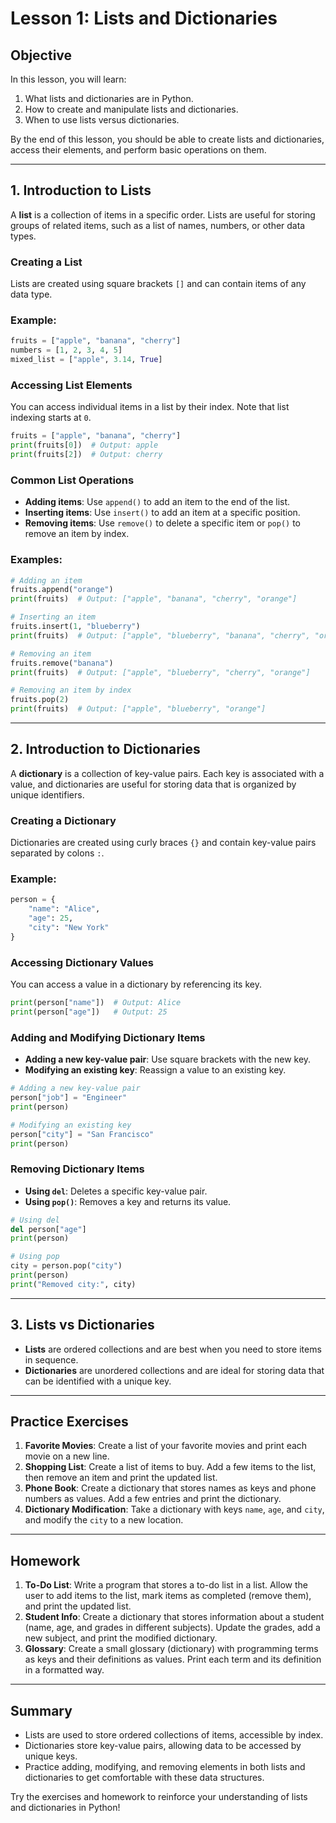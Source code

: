 
# Lesson 1: Lists and Dictionaries

## Objective
In this lesson, you will learn:
1. What lists and dictionaries are in Python.
2. How to create and manipulate lists and dictionaries.
3. When to use lists versus dictionaries.

By the end of this lesson, you should be able to create lists and dictionaries, access their elements, and perform basic operations on them.

---

## 1. Introduction to Lists
A **list** is a collection of items in a specific order. Lists are useful for storing groups of related items, such as a list of names, numbers, or other data types.

### Creating a List
Lists are created using square brackets `[]` and can contain items of any data type.

### Example:
```python
fruits = ["apple", "banana", "cherry"]
numbers = [1, 2, 3, 4, 5]
mixed_list = ["apple", 3.14, True]
```

### Accessing List Elements
You can access individual items in a list by their index. Note that list indexing starts at `0`.

```python
fruits = ["apple", "banana", "cherry"]
print(fruits[0])  # Output: apple
print(fruits[2])  # Output: cherry
```

### Common List Operations
- **Adding items**: Use `append()` to add an item to the end of the list.
- **Inserting items**: Use `insert()` to add an item at a specific position.
- **Removing items**: Use `remove()` to delete a specific item or `pop()` to remove an item by index.

### Examples:
```python
# Adding an item
fruits.append("orange")
print(fruits)  # Output: ["apple", "banana", "cherry", "orange"]

# Inserting an item
fruits.insert(1, "blueberry")
print(fruits)  # Output: ["apple", "blueberry", "banana", "cherry", "orange"]

# Removing an item
fruits.remove("banana")
print(fruits)  # Output: ["apple", "blueberry", "cherry", "orange"]

# Removing an item by index
fruits.pop(2)
print(fruits)  # Output: ["apple", "blueberry", "orange"]
```

---

## 2. Introduction to Dictionaries
A **dictionary** is a collection of key-value pairs. Each key is associated with a value, and dictionaries are useful for storing data that is organized by unique identifiers.

### Creating a Dictionary
Dictionaries are created using curly braces `{}` and contain key-value pairs separated by colons `:`.

### Example:
```python
person = {
    "name": "Alice",
    "age": 25,
    "city": "New York"
}
```

### Accessing Dictionary Values
You can access a value in a dictionary by referencing its key.

```python
print(person["name"])  # Output: Alice
print(person["age"])   # Output: 25
```

### Adding and Modifying Dictionary Items
- **Adding a new key-value pair**: Use square brackets with the new key.
- **Modifying an existing key**: Reassign a value to an existing key.

```python
# Adding a new key-value pair
person["job"] = "Engineer"
print(person)

# Modifying an existing key
person["city"] = "San Francisco"
print(person)
```

### Removing Dictionary Items
- **Using `del`**: Deletes a specific key-value pair.
- **Using `pop()`**: Removes a key and returns its value.

```python
# Using del
del person["age"]
print(person)

# Using pop
city = person.pop("city")
print(person)
print("Removed city:", city)
```

---

## 3. Lists vs Dictionaries
- **Lists** are ordered collections and are best when you need to store items in sequence.
- **Dictionaries** are unordered collections and are ideal for storing data that can be identified with a unique key.

---

## Practice Exercises

1. **Favorite Movies**: Create a list of your favorite movies and print each movie on a new line.
2. **Shopping List**: Create a list of items to buy. Add a few items to the list, then remove an item and print the updated list.
3. **Phone Book**: Create a dictionary that stores names as keys and phone numbers as values. Add a few entries and print the dictionary.
4. **Dictionary Modification**: Take a dictionary with keys `name`, `age`, and `city`, and modify the `city` to a new location.

---

## Homework

1. **To-Do List**: Write a program that stores a to-do list in a list. Allow the user to add items to the list, mark items as completed (remove them), and print the updated list.
2. **Student Info**: Create a dictionary that stores information about a student (name, age, and grades in different subjects). Update the grades, add a new subject, and print the modified dictionary.
3. **Glossary**: Create a small glossary (dictionary) with programming terms as keys and their definitions as values. Print each term and its definition in a formatted way.

---

## Summary
- Lists are used to store ordered collections of items, accessible by index.
- Dictionaries store key-value pairs, allowing data to be accessed by unique keys.
- Practice adding, modifying, and removing elements in both lists and dictionaries to get comfortable with these data structures.

Try the exercises and homework to reinforce your understanding of lists and dictionaries in Python!
